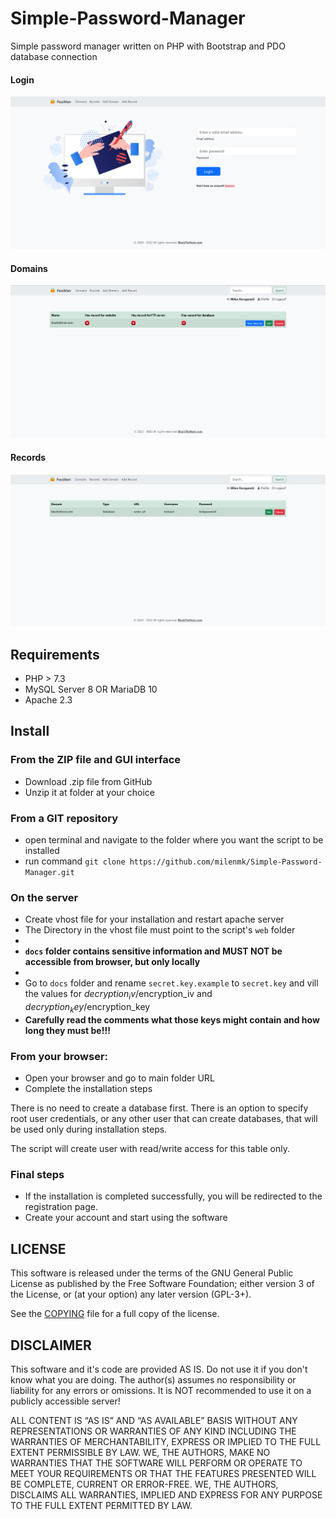 # Simple-Password-Manager

Simple password manager written on PHP with Bootstrap and PDO database connection

#### Login

![Screenshot](web/theme/default/img/Screenshot_1.png?raw=true)

#### Domains

![Screenshot](web/theme/default/img/Screenshot_2.png?raw=true)

#### Records

![Screenshot](web/theme/default/img/Screenshot_3.png?raw=true)

## Requirements

* PHP > 7.3
* MySQL Server 8 OR MariaDB 10
* Apache 2.3

## Install

### From the ZIP file and GUI interface

* Download .zip file from GitHub
* Unzip it at folder at your choice

### From a GIT repository

* open terminal and navigate to the folder where you want the script to be installed
* run command `git clone https://github.com/milenmk/Simple-Password-Manager.git`

### On the server

* Create vhost file for your installation and restart apache server
* The Directory in the vhost file must point to the script's `web` folder
* 
* <b>`docs` folder contains sensitive information and MUST NOT be accessible from browser, but only locally</b>
* 
* Go to `docs` folder and rename `secret.key.example` to `secret.key` and vill the values for $decryption_iv/$encryption_iv and $decryption_key/$encryption_key
* <b>Carefully read the comments what those keys might contain and how long they must be!!!</b>

### From your browser:

* Open your browser and go to main folder URL
* Complete the installation steps

There is no need to create a database first. There is an option to specify root user credentials, or any other user that
can create databases, that will be used only during installation steps.

The script will create user with read/write access for this table only.

### Final steps

* If the installation is completed successfully, you will be redirected to the registration page.
* Create your account and start using the software

## LICENSE

This software is released under the terms of the GNU General Public License as published by the Free Software
Foundation; either version 3 of the License, or (at your option) any later version (GPL-3+).

See the [COPYING](https://github.com/milenmk/Simple-Password-Manager/blob/main/LICENSE) file for a full copy of the
license.

## DISCLAIMER

This software and it's code are provided AS IS. Do not use it if you don't know what you are doing.
The author(s) assumes no responsibility or liability for any errors or omissions.
It is NOT recommended to use it on a publicly accessible server!

ALL CONTENT IS “AS IS” AND “AS AVAILABLE” BASIS WITHOUT ANY REPRESENTATIONS OR WARRANTIES OF ANY KIND INCLUDING THE WARRANTIES OF MERCHANTABILITY, EXPRESS OR IMPLIED TO THE FULL EXTENT PERMISSIBLE BY LAW. WE, THE AUTHORS, MAKE NO WARRANTIES THAT THE SOFTWARE WILL PERFORM OR OPERATE TO MEET YOUR REQUIREMENTS OR THAT THE FEATURES PRESENTED WILL BE COMPLETE, CURRENT OR ERROR-FREE. WE, THE AUTHORS, DISCLAIMS ALL WARRANTIES, IMPLIED AND EXPRESS FOR ANY PURPOSE TO THE FULL EXTENT PERMITTED BY LAW.